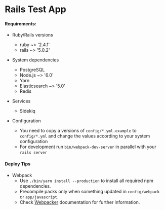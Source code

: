 # Rails Test App
#### Requirements:

* Ruby/Rails versions
    * ruby ~> '2.4.1'
    * rails ~> '5.0.2'

* System dependencies
    * PostgreSQL
    * Node.js ~> '6.0'
    * Yarn
    * Elasticsearch ~> '5.0'
    * Redis

* Services
    * Sidekiq

* Configuration
    * You need to copy a versions of `config/*.yml.example` to `config/*.yml`
      and change the values according to your system configuration
    * For development run `bin/webpack-dev-server` in parallel with your `rails server`

#### Deploy Tips
  * Webpack
    * Use `./bin/yarn install --production` to install all required npm dependencies.
    * Precompile packs only when something updated in `config/webpack` or `app/javascript`.
    * Check [Webpacker](https://github.com/rails/webpacker) documentation for further information.
